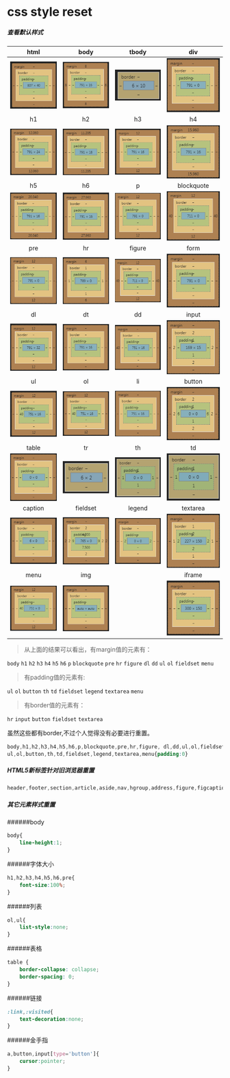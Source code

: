 # css style reset

##### 查看默认样式

| html | body | tbody | div |
| :---: | :---: | :---: | :---: |
| ![](/assets/html.png) | ![](/assets/body.png) | ![](/assets/tbody.png) | ![](/assets/div.png) |
| h1 | h2 | h3 | h4 |
| ![](/assets/h1.png) | ![](/assets/h2.png) | ![](/assets/h3.png) | ![](/assets/h4.png) |
| h5 | h6 | p | blockquote |
| ![](/assets/h5.png) | ![](/assets/h6.png) | ![](/assets/p.png) | ![](/assets/blockquote.png) |
| pre | hr | figure | form |
| ![](/assets/pre.png) | ![](/assets/hr.png) | ![](/assets/figure.png) | ![](/assets/form.png) |
| dl | dt | dd | input |
| ![](/assets/dl.png) | ![](/assets/dt.png) | ![](/assets/dd.png) | ![](/assets/input.png) |
| ul | ol | li | button |
| ![](/assets/ul.png) | ![](/assets/ol.png) | ![](/assets/li.png) | ![](/assets/button.png) |
| table | tr | th | td |
| ![](/assets/table.png) | ![](/assets/tr.png) | ![](/assets/th.png) | ![](/assets/td.png) |
| caption | fieldset | legend | textarea |
| ![](/assets/caption.png) | ![](/assets/fieldset.png) | ![](/assets/legend.png) | ![](/assets/textarea.png) |
| menu | img |  | iframe |
| ![](/assets/menu.png) | ![](/assets/img.png) |  | ![](/assets/iframe.png) |

> 从上面的结果可以看出，有margin值的元素有：

`body` `h1` `h2` `h3` `h4` `h5` `h6` `p` `blockquote` `pre` `hr` `figure` `dl` `dd` `ul` `ol` `fieldset` `menu`

> 有padding值的元素有:

`ul` `ol` `button` `th` `td` `fieldset` `legend` `textarea` `menu`

> 有border值的元素有：

`hr` `input` `button` `fieldset` `textarea`

虽然这些都有border,不过个人觉得没有必要进行重置。

```css
body,h1,h2,h3,h4,h5,h6,p,blockquote,pre,hr,figure, dl,dd,ul,ol,fieldset,menu{margin:0}
ul,ol,button,th,td,fieldset,legend,textarea,menu{padding:0}
```


##### HTML5新标签针对旧浏览器重置

```css
header,footer,section,article,aside,nav,hgroup,address,figure,figcaption,menu,details{display:block;}
```

##### 其它元素样式重置

######body
```css
body{
    line-height:1;
}
```
######字体大小
```css
h1,h2,h3,h4,h5,h6,pre{
    font-size:100%;
}
```
######列表
```css
ol,ul{
    list-style:none;
}
```
######表格
```css
table {
    border-collapse: collapse;
    border-spacing: 0;
}
```
######链接
```css
:link,:visited{
    text-decoration:none;
}
```
######金手指
```css
a,button,input[type='button']{
    cursor:pointer;
}
```


